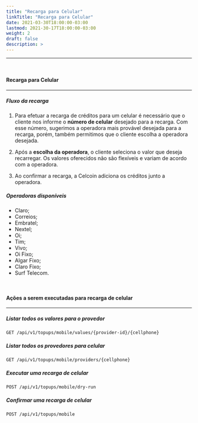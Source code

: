 ```yaml
---
title: "Recarga para Celular"
linkTitle: "Recarga para Celular"
date: 2021-03-30T18:00:00-03:00
lastmod: 2021-30-17T18:00:00-03:00
weight: 2
draft: false
description: >
---
```


---
<br>


#### **Recarga para Celular**
---


##### **Fluxo da recarga**

1) Para efetuar a recarga de créditos para um celular é necessário que o cliente nos informe o **número de celular** desejado para a recarga. Com esse número, sugerimos a operadora mais provável desejada para a recarga, porém, também permitimos que o cliente escolha a operadora desejada.

2) Após a **escolha da operadora**, o cliente seleciona o valor que deseja recarregar. Os valores oferecidos não são flexíveis e variam de acordo com a operadora.

3) Ao confirmar a recarga, a Celcoin adiciona os créditos junto a operadora.


##### **Operadoras disponíveis**

- Claro;
- Correios;
- Embratel;
- Nextel;
- Oi;
- Tim;
- Vivo;
- Oi Fixo;
- Algar Fixo;
- Claro Fixo;
- Surf Telecom.


<br>

#### **Ações a serem executadas para recarga de celular**
---

##### **Listar todos os valores para o provedor**

```http
GET /api/v1/topups/mobile/values/{provider-id}/{cellphone}
```


##### **Listar todos os provedores para celular**

```http
GET /api/v1/topups/mobile/providers/{cellphone}
```


##### **Executar uma recarga de celular**

```http
POST /api/v1/topups/mobile/dry-run
```


##### **Confirmar uma recarga de celular**

```http
POST /api/v1/topups/mobile
```


<br> <br>



